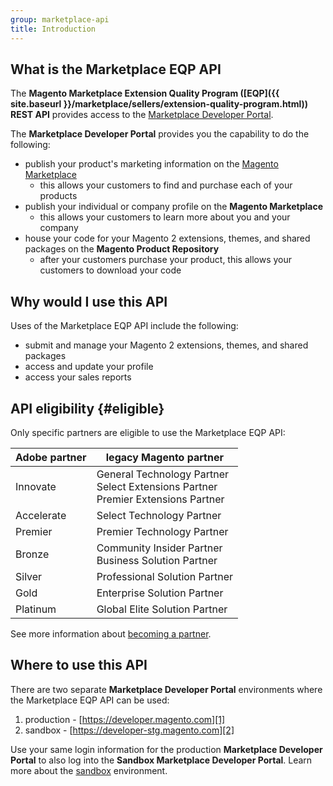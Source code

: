 ```yaml
---
group: marketplace-api
title: Introduction
---
```


## What is the Marketplace EQP API

The **Magento Marketplace Extension Quality Program ([EQP]({{ site.baseurl }}/marketplace/sellers/extension-quality-program.html)) REST API** provides access to the [Marketplace Developer Portal][1].

The **Marketplace Developer Portal** provides you the capability to do the following:

-  publish your product's marketing information on the [Magento Marketplace][3]
   -  this allows your customers to find and purchase each of your products
-  publish your individual or company profile on the **Magento Marketplace**
   -  this allows your customers to learn more about you and your company
-  house your code for your Magento 2 extensions, themes, and shared packages on the **Magento Product Repository**
   -  after your customers purchase your product, this allows your customers to download your code

## Why would I use this API

Uses of the Marketplace EQP API include the following:

-  submit and manage your Magento 2 extensions, themes, and shared packages
-  access and update your profile
-  access your sales reports

<a id="eligible"/>

## API eligibility {#eligible}

Only specific partners are eligible to use the Marketplace EQP API:

| Adobe partner | legacy Magento partner |
| ------------- | ---------------------- |
| Innovate      | General Technology Partner <br/> Select Extensions Partner <br/> Premier Extensions Partner |
| Accelerate    | Select Technology Partner     |
| Premier       | Premier Technology Partner    |
| Bronze        | Community Insider Partner <br/> Business Solution Partner |
| Silver        | Professional Solution Partner |
| Gold          | Enterprise Solution Partner   |
| Platinum      | Global Elite Solution Partner |

See more information about [becoming a partner][4].

## Where to use this API

There are two separate **Marketplace Developer Portal** environments where the Marketplace EQP API can be used:

1. production - [https://developer.magento.com][1]
1. sandbox - [https://developer-stg.magento.com][2]

Use your same login information for the production **Marketplace Developer Portal** to also log into the **Sandbox Marketplace Developer Portal**. Learn more about the [sandbox](sandbox.html) environment.

[1]: https://developer.magento.com
[2]: https://developer-stg.magento.com
[3]: https://marketplace.magento.com
[4]: https://magento.com/partners/become
